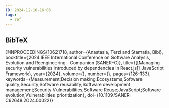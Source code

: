 ```yaml
---
ID: 2024-12-10-16:03
tags:
  - ref
---
```

## BibTeX

@INPROCEEDINGS{10621718,
  author={Anastasia, Terzi and Stamatia, Bibi},
  booktitle={2024 IEEE International Conference on Software Analysis, Evolution and Reengineering - Companion (SANER-C)}, 
  title={[[Managing security vulnerabilities introduced by dependencies in React.js]] JavaScript Framework}, 
  year={2024},
  volume={},
  number={},
  pages={126-133},
  keywords={Measurement;Decision making;Ecosystems;Software quality;Security;Software reusability;Software development management;Security Vulnerabilities;Software Reuse;JavaScript;Software evolution;Vulnerabilities prioritization},
  doi={10.1109/SANER-C62648.2024.00022}}

